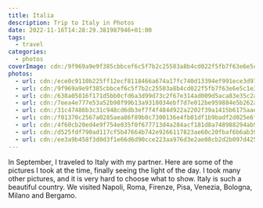 ```yaml
---
title: Italia
description: Trip to Italy in Photos
date: 2022-11-16T14:28:29.381987946+01:00
tags:
  - travel
categories:
  - photos
coverImage: cdn:/9f969a9e9f385cbbcef6c5f7b2c25503a8b4cd022f5fb7f63e6e5c1e3474460c
photos:
  - url: cdn:/ece0c9110b225ff12ecf8118466a674a17fc740d13394ef991ece3d97be2c6aa
  - url: cdn:/9f969a9e9f385cbbcef6c5f7b2c25503a8b4cd022f5fb7f63e6e5c1e3474460c
  - url: cdn:/638a05816f171d5bb0cfd6a3d99d73c2f67e314ad009d5aca83e35c2ad17eb2d
  - url: cdn:/7eea4e777e53a52b98f99b13a9318034ebf7d7e012be959884e5b262a2ad8d58
  - url: cdn:/31c47486b3c31c948cd6db3ef7f4f484d922a2202f39a1415b6175aaea7ed602
  - url: cdn:/f01370c2567a0285aea86f89b0c7300136e4fb01df1b9badf2d025e6f98d0733
  - url: cdn:/4f60cb20ed4e9f754e035f0f677713d4a284acf181d8a748988294ab9bfe882f
  - url: cdn:/d525fdf790ad117cf5b47664b742e9266117823ae60c20fbaf6b6ab39f86b8e4
  - url: cdn:/ee3a9b458f3d0d3f1e66d6d90cce223aa976d3e2ae08cb2d2b097d425f1f46b5
---
```


In September, I traveled to Italy with my partner. Here are some of the pictures I took at the time, finally seeing the light of the day. I took many other pictures, and it is very hard to choose what to show. Italy is such a beautiful country. We visited Napoli, Roma, Firenze, Pisa, Venezia, Bologna, Milano and Bergamo.

<style>
.fg-2022-11-16-trip-to-italy-in-photos {
  grid-template-columns: repeat(6, 1fr);
  grid-template-areas:
    "a a a b b b"
    "c c d d e e"
    "f f f f f f"
    "g g h h i i";
}

.fg-2022-11-16-trip-to-italy-in-photos > *:nth-child(1) { grid-area: a; }
.fg-2022-11-16-trip-to-italy-in-photos > *:nth-child(2) { grid-area: b; }
.fg-2022-11-16-trip-to-italy-in-photos > *:nth-child(3) { grid-area: c; }
.fg-2022-11-16-trip-to-italy-in-photos > *:nth-child(4) { grid-area: d; }
.fg-2022-11-16-trip-to-italy-in-photos > *:nth-child(5) { grid-area: e; }
.fg-2022-11-16-trip-to-italy-in-photos > *:nth-child(6) { grid-area: f; }
.fg-2022-11-16-trip-to-italy-in-photos > *:nth-child(7) { grid-area: g; }
.fg-2022-11-16-trip-to-italy-in-photos > *:nth-child(8) { grid-area: h; }
.fg-2022-11-16-trip-to-italy-in-photos > *:nth-child(9) { grid-area: i; }
</style>
